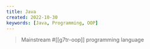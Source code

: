 ```yaml
---
title: Java
created: 2022-10-30
keywords: [Java, Programming, OOP]
---
```


> Mainstream #[[g7tr-oop]] programming language
